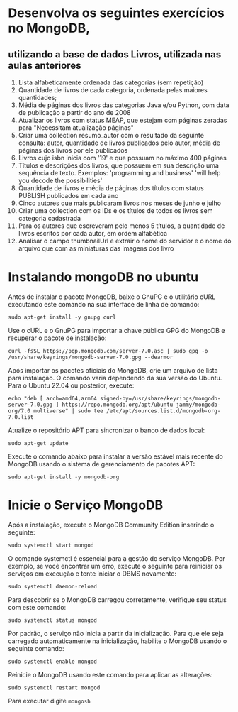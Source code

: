 # Desenvolva os seguintes exercícios no MongoDB,

## utilizando a base de dados Livros, utilizada nas aulas anteriores

1.  Lista alfabeticamente ordenada das categorias (sem repetição)
2.  Quantidade de livros de cada categoria, ordenada pelas maiores
    quantidades;
3.  Média de páginas dos livros das categorias Java e/ou Python, com data de
    publicação a partir do ano de 2008
4.  Atualizar os livros com status MEAP, que estejam com páginas zeradas
    para "Necessitam atualização páginas"
5.  Criar uma collection resumo_autor com o resultado da seguinte
    consulta:
    autor, quantidade de livros publicados pelo autor, média de páginas
    dos livros por ele publicados
6.  Livros cujo isbn inicia com '19' e que possuam no máximo 400 páginas
7.  Títulos e descrições dos livros, que possuem em sua descrição uma
    sequência de texto. Exemplos:
    'programming and business'
    'will help you decode the possibilities'
8.  Quantidade de livros e média de páginas dos títulos com status PUBLISH
    publicados em cada ano
9.  Cinco autores que mais publicaram livros nos meses de junho e julho
10. Criar uma collection com os IDs e os títulos de todos os livros
    sem categoria cadastrada
11. Para os autores que escreveram pelo menos 5 títulos, a quantidade
    de livros escritos por cada autor, em ordem alfabética
12. Analisar o campo thumbnailUrl e extrair o nome do servidor e o
    nome do arquivo que com as miniaturas das imagens dos livro

# Instalando mongoDB no ubuntu

Antes de instalar o pacote MongoDB, baixe o GnuPG e o utilitário cURL executando este comando na sua interface de linha de comando:

```
sudo apt-get install -y gnupg curl
```

Use o cURL e o GnuPG para importar a chave pública GPG do MongoDB e recuperar o pacote de instalação:

```
curl -fsSL https://pgp.mongodb.com/server-7.0.asc | sudo gpg -o /usr/share/keyrings/mongodb-server-7.0.gpg --dearmor
```

Após importar os pacotes oficiais do MongoDB, crie um arquivo de lista para instalação. O comando varia dependendo da sua versão do Ubuntu. Para o Ubuntu 22.04 ou posterior, execute:

```
echo "deb [ arch=amd64,arm64 signed-by=/usr/share/keyrings/mongodb-server-7.0.gpg ] https://repo.mongodb.org/apt/ubuntu jammy/mongodb-org/7.0 multiverse" | sudo tee /etc/apt/sources.list.d/mongodb-org-7.0.list
```

Atualize o repositório APT para sincronizar o banco de dados local:

```
sudo apt-get update
```

Execute o comando abaixo para instalar a versão estável mais recente do MongoDB usando o sistema de gerenciamento de pacotes APT:

```
sudo apt-get install -y mongodb-org
```

# Inicie o Serviço MongoDB

Após a instalação, execute o MongoDB Community Edition inserindo o seguinte:

```
sudo systemctl start mongod
```

O comando systemctl é essencial para a gestão do serviço MongoDB. Por exemplo, se você encontrar um erro, execute o seguinte para reiniciar os serviços em execução e tente iniciar o DBMS novamente:

```
sudo systemctl daemon-reload
```

Para descobrir se o MongoDB carregou corretamente, verifique seu status com este comando:

```
sudo systemctl status mongod
```

Por padrão, o serviço não inicia a partir da inicialização. Para que ele seja carregado automaticamente na inicialização, habilite o MongoDB usando o seguinte comando:

```
sudo systemctl enable mongod
```

Reinicie o MongoDB usando este comando para aplicar as alterações:

```
sudo systemctl restart mongod
```

Para executar digite `mongosh`
